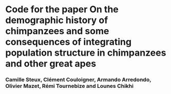# Code for the paper On the demographic history of chimpanzees and some consequences of integrating population structure in chimpanzees and other great apes
### Camille Steux, Clément Couloigner, Armando Arredondo, Olivier Mazet, Rémi Tournebize and Lounes Chikhi
